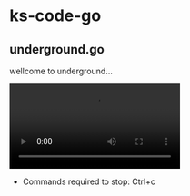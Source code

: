 # ks-code-go

## underground.go

wellcome to underground...

![demo](https://user-images.githubusercontent.com/45021814/111636328-b705f100-883b-11eb-87c8-1b85630bede3.mov)

* Commands required to stop: Ctrl+c
